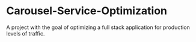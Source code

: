 # Carousel-Service-Optimization
A project with the goal of optimizing a full stack application for production levels of traffic.
